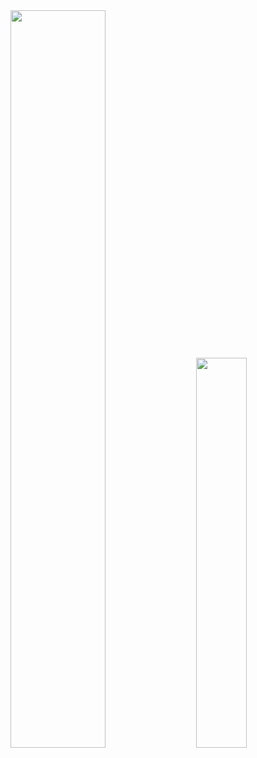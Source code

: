<div class='container'>
<img style="height: auto; width: 55%;" class="img" src="https://github-readme-stats.vercel.app/api?username=edamame-maru&theme=default&show_icons=true&hide_border=true&count_private=true" />
&nbsp;
&nbsp;
<img style="height: auto; width: 40%;" class="img" src="https://github-readme-stats.vercel.app/api/top-langs/?username=edamame-maru&theme=default&show_icons=true&hide_border=true&layout=compact
" /></div>
</div>

